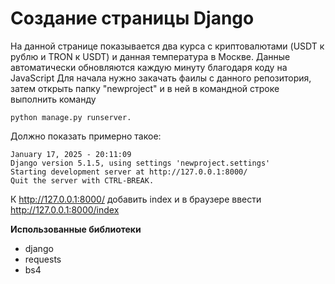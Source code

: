 # Создание страницы Django

На данной странице показывается два курса с криптовалютами (USDT к рублю и TRON к USDT) и данная температура в Москве. Данные автоматически обновляются каждую минуту благодаря коду на JavaScript
Для начала нужно закачать фаилы с данного репозитория, затем открыть папку "newproject" и в ней в командной строке выполнить команду
```
python manage.py runserver.
```
Должно показать примерно такое:

```
January 17, 2025 - 20:11:09
Django version 5.1.5, using settings 'newproject.settings'
Starting development server at http://127.0.0.1:8000/
Quit the server with CTRL-BREAK.
```

К http://127.0.0.1:8000/ добавить index и в браузере ввести http://127.0.0.1:8000/index


**Использованные библиотеки**
- django
- requests
- bs4


